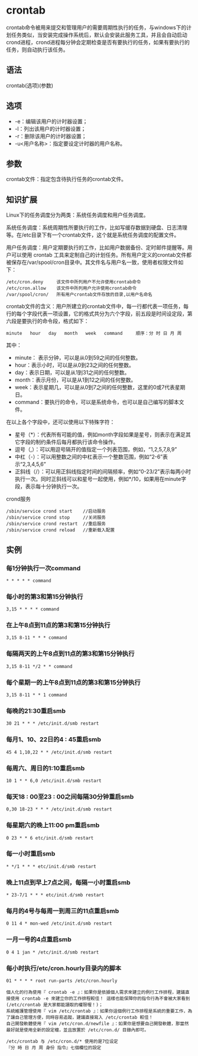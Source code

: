 # crontab

crontab命令被用来提交和管理用户的需要周期性执行的任务，与windows下的计划任务类似，当安装完成操作系统后，默认会安装此服务工具，并且会自动启动crond进程，crond进程每分钟会定期检查是否有要执行的任务，如果有要执行的任务，则自动执行该任务。

## 语法

crontab(选项)(参数)

## 选项

* -e：编辑该用户的计时器设置；
* -l：列出该用户的计时器设置；
* -r：删除该用户的计时器设置；
* -u<用户名称>：指定要设定计时器的用户名称。

## 参数

crontab文件：指定包含待执行任务的crontab文件。

## 知识扩展

Linux下的任务调度分为两类：系统任务调度和用户任务调度。

系统任务调度：系统周期性所要执行的工作，比如写缓存数据到硬盘、日志清理等。在/etc目录下有一个crontab文件，这个就是系统任务调度的配置文件。

用户任务调度：用户定期要执行的工作，比如用户数据备份、定时邮件提醒等。用户可以使用 crontab 工具来定制自己的计划任务。所有用户定义的crontab文件都被保存在/var/spool/cron目录中。其文件名与用户名一致，使用者权限文件如下：

	/etc/cron.deny     该文件中所列用户不允许使用crontab命令
	/etc/cron.allow    该文件中所列用户允许使用crontab命令
	/var/spool/cron/   所有用户crontab文件存放的目录,以用户名命名

crontab文件的含义：用户所建立的crontab文件中，每一行都代表一项任务，每行的每个字段代表一项设置，它的格式共分为六个字段，前五段是时间设定段，第六段是要执行的命令段，格式如下：

	minute   hour   day   month   week   command     顺序：分 时 日 月 周

其中：

* minute： 表示分钟，可以是从0到59之间的任何整数。
* hour：表示小时，可以是从0到23之间的任何整数。
* day：表示日期，可以是从1到31之间的任何整数。
* month：表示月份，可以是从1到12之间的任何整数。
* week：表示星期几，可以是从0到7之间的任何整数，这里的0或7代表星期日。
* command：要执行的命令，可以是系统命令，也可以是自己编写的脚本文件。

在以上各个字段中，还可以使用以下特殊字符：

* 星号（*）：代表所有可能的值，例如month字段如果是星号，则表示在满足其它字段的制约条件后每月都执行该命令操作。
* 逗号（,）：可以用逗号隔开的值指定一个列表范围，例如，“1,2,5,7,8,9”
* 中杠（-）：可以用整数之间的中杠表示一个整数范围，例如“2-6”表示“2,3,4,5,6”
* 正斜线（/）：可以用正斜线指定时间的间隔频率，例如“0-23/2”表示每两小时执行一次。同时正斜线可以和星号一起使用，例如*/10，如果用在minute字段，表示每十分钟执行一次。

crond服务

	/sbin/service crond start    //启动服务
	/sbin/service crond stop     //关闭服务
	/sbin/service crond restart  //重启服务
	/sbin/service crond reload   //重新载入配置

## 实例

### 每1分钟执行一次command
	
	* * * * * command

### 每小时的第3和第15分钟执行

	3,15 * * * * command

### 在上午8点到11点的第3和第15分钟执行

	3,15 8-11 * * * command

### 每隔两天的上午8点到11点的第3和第15分钟执行

	3,15 8-11 */2 * * command

### 每个星期一的上午8点到11点的第3和第15分钟执行
	
	3,15 8-11 * * 1 command

### 每晚的21:30重启smb

	30 21 * * * /etc/init.d/smb restart

### 每月1、10、22日的4 : 45重启smb 

	45 4 1,10,22 * * /etc/init.d/smb restart

### 每周六、周日的1:10重启smb
	
	10 1 * * 6,0 /etc/init.d/smb restart

### 每天18 : 00至23 : 00之间每隔30分钟重启smb 

	0,30 18-23 * * * /etc/init.d/smb restart

### 每星期六的晚上11:00 pm重启smb 

	0 23 * * 6 etc/init.d/smb restart

### 每一小时重启smb 
	
	* */1 * * * etc/init.d/smb restart

### 晚上11点到早上7点之间，每隔一小时重启smb

	* 23-7/1 * * * etc/init.d/smb restart

### 每月的4号与每周一到周三的11点重启smb 

	0 11 4 * mon-wed /etc/init.d/smb restart

### 一月一号的4点重启smb
	
	0 4 1 jan * /etc/init.d/smb restart

### 每小时执行/etc/cron.hourly目录内的脚本

	01 * * * * root run-parts /etc/cron.hourly


~~~
個人化的行為使用『 crontab -e 』：如果你是依據個人需求來建立的例行工作排程，建議直接使用 crontab -e 來建立你的工作排程較佳！ 這樣也能保障你的指令行為不會被大家看到 (/etc/crontab 是大家都能讀取的權限喔！)；
系統維護管理使用『 vim /etc/crontab 』：如果你這個例行工作排程是系統的重要工作，為了讓自己管理方便，同時容易追蹤，建議直接寫入 /etc/crontab 較佳！
自己開發軟體使用『 vim /etc/cron.d/newfile 』：如果你是想要自己開發軟體，那當然最好就是使用全新的設定檔，並且放置於 /etc/cron.d/ 目錄內即可。

/etc/crontab 与 /etc/cron.d/* 使用的是7位设定
『分 時 日 月 周 身份 指令』七個欄位的設定
~~~

